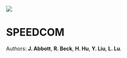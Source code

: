 ![](../resources/Logos/simpleLogoAcronym.png)

# SPEEDCOM 

Authors: **J. Abbott**, **R. Beck**, **H. Hu**, **Y. Liu**, **L. Lu**.




